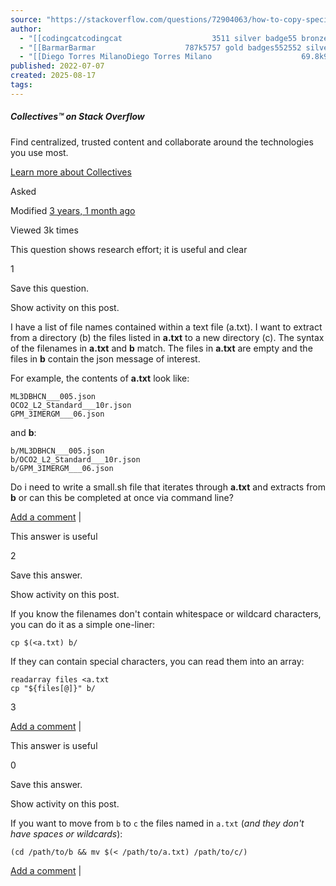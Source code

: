 ```yaml
---
source: "https://stackoverflow.com/questions/72904063/how-to-copy-specific-files-from-directory-into-new-directory-zsh#72904108"
author:
  - "[[codingcatcodingcat                    3511 silver badge55 bronze badges]]"
  - "[[BarmarBarmar                    787k5757 gold badges552552 silver badges663663 bronze badges]]"
  - "[[Diego Torres MilanoDiego Torres Milano                    69.8k99 gold badges116116 silver badges145145 bronze badges]]"
published: 2022-07-07
created: 2025-08-17
tags:
---
```

##### Collectives™ on Stack Overflow

Find centralized, trusted content and collaborate around the technologies you use most.

[Learn more about Collectives](https://stackoverflow.com/collectives)

Asked

Modified [3 years, 1 month ago](https://stackoverflow.com/questions/72904063/?lastactivity "2022-07-08 08:42:21Z")

Viewed 3k times

This question shows research effort; it is useful and clear

1

Save this question.

Show activity on this post.

I have a list of file names contained within a text file (a.txt). I want to extract from a directory (b) the files listed in **a.txt** to a new directory (c). The syntax of the filenames in **a.txt** and **b** match. The files in **a.txt** are empty and the files in **b** contain the json message of interest.

For example, the contents of **a.txt** look like:

```
ML3DBHCN___005.json
OCO2_L2_Standard___10r.json
GPM_3IMERGM___06.json
```

and **b**:

```
b/ML3DBHCN___005.json
b/OCO2_L2_Standard___10r.json
b/GPM_3IMERGM___06.json
```

Do i need to write a small.sh file that iterates through **a.txt** and extracts from **b** or can this be completed at once via command line?

[Add a comment](https://stackoverflow.com/questions/72904063/# "Use comments to ask for more information or suggest improvements. Avoid answering questions in comments.") |

This answer is useful

2

Save this answer.

Show activity on this post.

If you know the filenames don't contain whitespace or wildcard characters, you can do it as a simple one-liner:

```
cp $(<a.txt) b/
```

If they can contain special characters, you can read them into an array:

```
readarray files <a.txt
cp "${files[@]}" b/
```

3

[Add a comment](https://stackoverflow.com/questions/72904063/# "Use comments to ask for more information or suggest improvements. Avoid comments like “+1” or “thanks”.") |

This answer is useful

0

Save this answer.

Show activity on this post.

If you want to move from `b` to `c` the files named in `a.txt` (*and they don't have spaces or wildcards*):

```
(cd /path/to/b && mv $(< /path/to/a.txt) /path/to/c/)
```

[Add a comment](https://stackoverflow.com/questions/72904063/# "Use comments to ask for more information or suggest improvements. Avoid comments like “+1” or “thanks”.") |